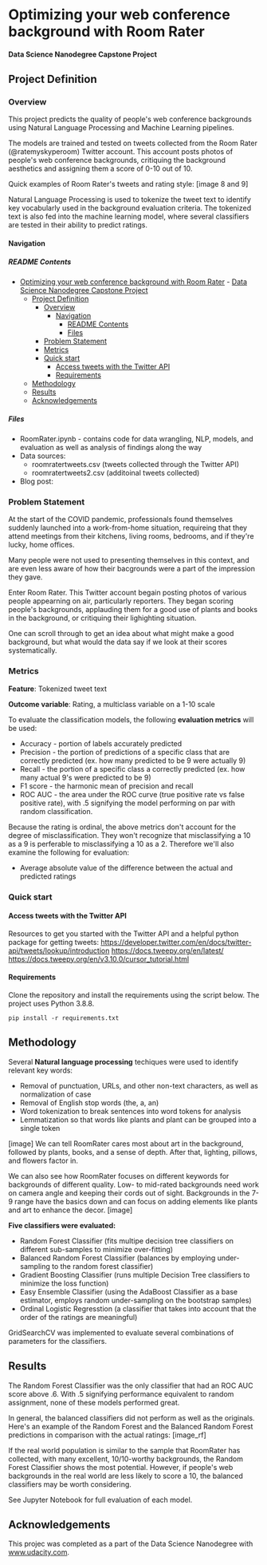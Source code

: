 # Optimizing your web conference background with Room Rater

#### Data Science Nanodegree Capstone Project

## Project Definition

### Overview

This project predicts the quality of people's web conference backgrounds using Natural Language Processing and Machine Learning pipelines.

The models are trained and tested on tweets collected from the Room Rater (@ratemyskyperoom) Twitter account. This account posts photos of people's web conference backgrounds, critiquing the background aesthetics and assigning them a score of 0-10 out of 10.

Quick examples of Room Rater's tweets and rating style:
[image 8 and 9]

Natural Language Processing is used to tokenize the tweet text to identify key vocabularly used in the background evaluation criteria. The tokenized text is also fed into the machine learning model, where several classifiers are tested in their ability to predict ratings.

#### Navigation

##### README Contents

- [Optimizing your web conference background with Room Rater](#optimizing-your-web-conference-background-with-room-rater)
      - [Data Science Nanodegree Capstone Project](#data-science-nanodegree-capstone-project)
  - [Project Definition](#project-definition)
    - [Overview](#overview)
      - [Navigation](#navigation)
        - [README Contents](#readme-contents)
        - [Files](#files)
    - [Problem Statement](#problem-statement)
    - [Metrics](#metrics)
    - [Quick start](#quick-start)
      - [Access tweets with the Twitter API](#access-tweets-with-the-twitter-api)
      - [Requirements](#requirements)
  - [Methodology](#methodology)
  - [Results](#results)
  - [Acknowledgements](#acknowledgements)

##### Files

- RoomRater.ipynb - contains code for data wrangling, NLP, models, and evaluation as well as analysis of findings along the way
- Data sources:
    - roomratertweets.csv (tweets collected through the Twitter API)
    - roomratertweets2.csv (additoinal tweets collected)
- Blog post:

### Problem Statement

At the start of the COVID pandemic, professionals found themselves suddenly launched into a work-from-home situation, requireing that they attend meetings from their kitchens, living rooms, bedrooms, and if they're lucky, home offices.

Many people were not used to presenting themselves in this context, and are even less aware of how their bacgrounds were a part of the impression they gave. 

Enter Room Rater. This Twitter account begain posting photos of various people appearning on air, particularly reporters. They began scoring people's backgrounds, applauding them for a good use of plants and books in the background, or critiquing their lighighting situation.

One can scroll through to get an idea about what might make a good background, but what would the data say if we look at their scores systematically.

### Metrics

**Feature**: Tokenized tweet text

**Outcome variable**: Rating, a multiclass variable on a 1-10 scale

To evaluate the classification models, the following **evaluation metrics** will be used:
- Accuracy - portion of labels accurately predicted
- Precision - the portion of predictions of a specific class that are correctly predicted (ex. how many predicted to be 9 were actually 9)
- Recall - the portion of a specific class a correctly predicted (ex. how many actual 9's were predicted to be 9)
- F1 score - the harmonic mean of precision and recall
- ROC AUC - the area under the ROC curve (true positive rate vs false positive rate), with .5 signifying the model performing on par with random classification.

Because the rating is ordinal, the above metrics don't account for the degree of misclassification. They won't recognize that misclassifying a 10 as a 9 is perferable to misclassifying a 10 as a 2. Therefore we'll also examine the following for evaluation:
- Average absolute value of the difference between the actual and predicted ratings

### Quick start

#### Access tweets with the Twitter API

Resources to get you started with the Twitter API and a helpful python package for getting tweets:
https://developer.twitter.com/en/docs/twitter-api/tweets/lookup/introduction
https://docs.tweepy.org/en/latest/
https://docs.tweepy.org/en/v3.10.0/cursor_tutorial.html

#### Requirements

Clone the repository and install the requirements using the script below. The project uses Python 3.8.8.

`pip install -r requirements.txt`

## Methodology

Several **Natural language processing** techiques were used to identify relevant key words:
- Removal of punctuation, URLs, and other non-text characters, as well as normalization of case
- Removal of English stop words (the, a, an)
- Word tokenization to break sentences into word tokens for analysis
- Lemmatization so that words like plants and plant can be grouped into a single token

[image]
We can tell RoomRater cares most about art in the background, followed by plants, books, and a sense of depth. After that, lighting, pillows, and flowers factor in.

We can also see how RoomRater focuses on different keywords for backgrounds of different quality. Low- to mid-rated backgrounds need work on camera angle and keeping their cords out of sight. Backgrounds in the 7-9 range have the basics down and can focus on adding elements like plants and art to enhance the decor.
[image]

**Five classifiers were evaluated:**
- Random Forest Classifier (fits multipe decision tree classifiers on different sub-samples to minimize over-fitting)
- Balanced Random Forest Classifier (balances by employing under-sampling to the random forest classifier)
- Gradient Boosting Classifier (runs multiple Decision Tree classifiers to minimize the loss function)
- Easy Ensemble Classifier (using the AdaBoost Classifier as a base estimator, employs random under-sampling on the bootstrap samples)
- Ordinal Logistic Regresstion (a classifier that takes into account that the order of the ratings are meaningful)

GridSearchCV was implemented to evaluate several combinations of parameters for the classifiers.

## Results

The Random Forest Classifier was the only classifier that had an ROC AUC score above .6. With .5 signifying performance equivalent to random assignment, none of these models performed great.

In general, the balanced classifiers did not perform as well as the originals. Here's an example of the Random Forest and the Balanced Random Forest predictions in comparison with the actual ratings:
[image_rf]

If the real world population is similar to the sample that RoomRater has collected, with many excellent, 10/10-worthy backgrounds, the Random Forest Classifier shows the most potential. However, if people's web backgrounds in the real world are less likely to score a 10, the balanced classifiers may be worth considering.

See Jupyter Notebook for full evaluation of each model.

## Acknowledgements

This projec was completed as a part of the Data Science Nanodegree with www.udacity.com.

